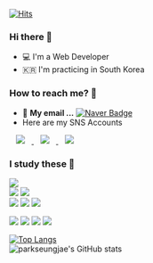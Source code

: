 

<!---
parkseungjae/parkseungjae is a ✨ special ✨ repository because its `README.md` (this file) appears on your GitHub profile.
You can click the Preview link to take a look at your changes.
--->
[![Hits](https://hits.seeyoufarm.com/api/count/incr/badge.svg?url=https%3A%2F%2Fgithub.com%2Fparkseungjae%2Fhit-counter&count_bg=%231544A4&title_bg=%2375A2C8&icon=&icon_color=%239DAAF0&title=hits&edge_flat=false)](https://hits.seeyoufarm.com)

### Hi there 👋
 - 💻 I'm a Web Developer
 - 🇰🇷 I'm practicing in South Korea

### How to reach me? 🤔
- 📮  **My email ...** [![Naver Badge](https://img.shields.io/badge/Naver-03C75A?style=flat-square&logo=Naver&logoColor=white&link=mailto:tmd0915mp@naver.com)](mailto:tmd0915mp@naver.com)
-  Here are my SNS Accounts
<a href="https://www.facebook.com/profile.php?id=100003667449712">
    <img src="http://img.shields.io/badge/-Facebook-black?style=flat&logo=Facebook&link=https://www.facebook.com/profile.php?id=100003667449712"
         style="height:auto;margin-left:12px;margin-right:12px;"/>
  </a>
  <a href="https://www.instagram.com/park_win_97/">
    <img src="http://img.shields.io/badge/-Instagram-black?style=flat&logo=Instagram&link=https://www.instagram.com/park_win_97/"
         style="height:auto;margin-left:12px;margin-right:12px;"/>
  </a>
  <a href="mailto:tmd0915mp@naver.com">
    <img src="http://img.shields.io/badge/-Naver-black?style=flat&logo=Naver&link=tmd0915mp@naver.com"
         style="height:auto;margin-left:12px;margin-right:12px;"/>
  </a>

### I study these 📒
<img src="https://img.shields.io/badge/Java-007396?style=flat-square&logo=Java&logoColor=white"/></a><br>
<img src="https://img.shields.io/badge/HTML5-E34F26?style=flat-square&logo=HTML5&logoColor=white"/></a>
<img src="https://img.shields.io/badge/CSS3-1572B6?style=flat-square&logo=CSS3&logoColor=white"/></a><br>
<img src="https://img.shields.io/badge/JavaScript-F7DF1E?style=flat-square&logo=JavaScript&logoColor=white"/></a> 
<img src="https://img.shields.io/badge/Android-3DDC84?style=flat-square&logo=Android&logoColor=white"/></a>
<img src="https://img.shields.io/badge/MySQL-4479A1?style=flat-square&logo=MySQL&logoColor=white"/></a> <br>

<img src="https://img.shields.io/badge/Python-3776AB?style=flat-square&logo=Python&logoColor=white"/></a> 
<img src="https://img.shields.io/badge/Arduino-00979D?style=flat-square&logo=Arduino&logoColor=white"/></a> 
<img src="https://img.shields.io/badge/Spring-6DB33F?style=flat-square&logo=Spring&logoColor=white"/></a> 
<img src="https://img.shields.io/badge/Spring Boot-6DB33F?style=flat-square&logo=Spring Boot&logoColor=white"/></a> 

</p>


[![Top Langs](https://github-readme-stats.vercel.app/api/top-langs/?username=parkseungjae&theme=algolia&layout=compact)](https://github.com/parkseungjae/github-readme-stats)
<br>
![parkseungjae's GitHub stats](https://github-readme-stats.vercel.app/api?username=parkseungjae&&show_icons=true&theme=algolia)

  
